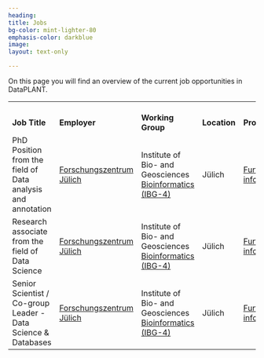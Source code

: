 ```yaml
---
heading: 
title: Jobs
bg-color: mint-lighter-80
emphasis-color: darkblue
image:
layout: text-only

--- 
```


On this page you will find an overview of the current job opportunities in DataPLANT.

<table>
<tr>
    <td><br><b>Job Title</b></td>
    <td><br><b>Employer</b></td>
    <td><br><b>Working Group</b></td>
    <td><br><b>Location</b></td>
    <td><br><b>Profile</b></td>
</tr>
<tr>
    <td>PhD Position from the field of Data analysis and annotation</td>
    <td><a href="https://fz-juelich.de/portal/DE/Home/home_node.html;jsessionid=22D52EF73DCF685AFEDE01855B133834">Forschungszentrum Jülich</a></td>
    <td>Institute of Bio- and Geosciences<br><a href="https://fz-juelich.de/ibg/ibg-4/EN/Home/home_node.html;jsessionid=22D52EF73DCF685AFEDE01855B133834">Bioinformatics (IBG-4)</a></td>
    <td>Jülich</td>
    <td><a href="https://fz-juelich.de/SharedDocs/Stellenangebote/_common/dna/2021D-206-EN-IBG-4.html?nn=2694400">Further information</a></td>
</tr>
<tr>
    <td>Research associate from the field of Data Science</td>
    <td><a href="https://fz-juelich.de/portal/DE/Home/home_node.html;jsessionid=22D52EF73DCF685AFEDE01855B133834">Forschungszentrum Jülich</a></td>
    <td>Institute of Bio- and Geosciences<br><a href="https://fz-juelich.de/ibg/ibg-4/EN/Home/home_node.html;jsessionid=22D52EF73DCF685AFEDE01855B133834">Bioinformatics (IBG-4)</a></td>
    <td>Jülich</td>
    <td><a href="https://fz-juelich.de/SharedDocs/Stellenangebote/_common/dna/2021-479-EN-IBG-4.html?nn=2694400">Further information</a></td>
</tr>
<tr>
    <td>Senior Scientist / Co-group Leader - Data Science & Databases</td>
    <td><a href="https://fz-juelich.de/portal/DE/Home/home_node.html;jsessionid=22D52EF73DCF685AFEDE01855B133834">Forschungszentrum Jülich</a></td>
    <td>Institute of Bio- and Geosciences<br><a href="https://fz-juelich.de/ibg/ibg-4/EN/Home/home_node.html;jsessionid=22D52EF73DCF685AFEDE01855B133834">Bioinformatics (IBG-4)</a></td>
    <td>Jülich</td>
    <td><a href="https://fz-juelich.de/SharedDocs/Stellenangebote/_common/dna/2021-478-EN-IBG-4.html?nn=2694400">Further information</a></td>
</tr>
</table>


